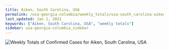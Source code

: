 ```yaml
---
title: Aiken, South Carolina, USA
permalink: /usa-georgia-columbia/weekly_totals/usa-south_carolina-aiken-weekly_totals.html
last_updated: Jan 1, 2021
keywords: ["Aiken, South Carolina, USA", "weekly totals"]
sidebar: usa-georgia-columbia_sidebar
---
```


![Weekly Totals of Confirmed Cases for Aiken, South Carolina, USA](/covid_tracker/images/graphs/usa-south_carolina-aiken-weekly_totals_graph.png)
